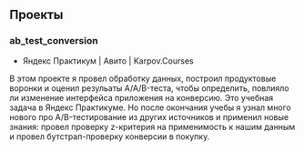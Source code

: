 ## Проекты

### **ab_test_conversion**
- Яндекс Практикум | Авито | Karpov.Courses

В этом проекте я провел обработку данных, построил продуктовые воронки и оценил резульаты A/A/B-теста, чтобы определить, повлияло ли изменение интерфейса приложения на конверсию. Это учебная задача в Яндекс Практикуме. Но после окончания учебы я узнал много нового про A/B-тестирование из других источников и применил новые знания: провел проверку z-критерия на применимость к нашим данным и провел бутстрап-проверку конверсии в покупку.
